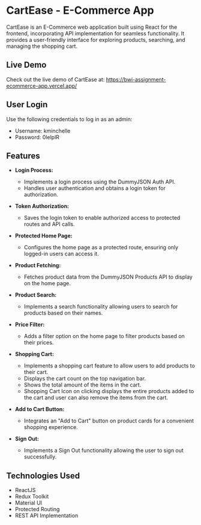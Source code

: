 # CartEase - E-Commerce App

CartEase is an E-Commerce web application built using React for the frontend, incorporating API implementation for seamless functionality. It provides a user-friendly interface for exploring products, searching, and managing the shopping cart.

## Live Demo

Check out the live demo of CartEase at: https://bwi-assignment-ecommerce-app.vercel.app/

## User Login

Use the following credentials to log in as an admin:

- Username: kminchelle
- Password: 0lelplR

## Features

- **Login Process:**

  - Implements a login process using the DummyJSON Auth API.
  - Handles user authentication and obtains a login token for authorization.

- **Token Authorization:**

  - Saves the login token to enable authorized access to protected routes and API calls.

- **Protected Home Page:**

  - Configures the home page as a protected route, ensuring only logged-in users can access it.

- **Product Fetching:**

  - Fetches product data from the DummyJSON Products API to display on the home page.

- **Product Search:**

  - Implements a search functionality allowing users to search for products based on their names.

- **Price Filter:**

  - Adds a filter option on the home page to filter products based on their prices.

- **Shopping Cart:**

  - Implements a shopping cart feature to allow users to add products to their cart.
  - Displays the cart count on the top navigation bar.
  - Shows the total amount of the items in the cart.
  - Shopping Cart Icon on clicking displays the entire products added to the cart and user can also remove the items from the cart.

- **Add to Cart Button:**

  - Integrates an "Add to Cart" button on product cards for a convenient shopping experience.

- **Sign Out:**
  - Implements a Sign Out functionality allowing the user to sign out successfully.

## Technologies Used

- ReactJS
- Redux Toolkit
- Material UI
- Protected Routing
- REST API Implementation
